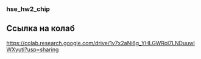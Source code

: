 ### hse_hw2_chip

## Ссылка на колаб
https://colab.research.google.com/drive/1v7x2aNi6g_YHLGWRol7LNDuuwlWXyuti?usp=sharing
